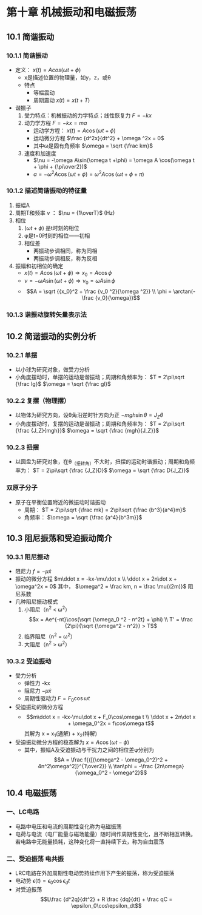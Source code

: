 # 第十章 机械振动和电磁振荡
## 10.1 简谐振动
### 10.1.1 简谐振动
- 定义： $x(t) = Acos(\omega t + \phi)$
	- x是描述位置的物理量，如y，z，或θ
	- 特点
		- 等幅震动
		- 周期震动 $x(t) = x(t + T)$
- 谐振子
	1. 受力特点：机械振动的力学特点；线性恢复力 $F = -kx$
	2. 动力学方程 $F = -kx = ma$
		- 运动学方程： $x(t) = A\cos(\omega t+\phi)$
		- 运动微分方程 $\frac {d^2x}{dt^2} + \omega ^2x = 0$
		- 其中ω是固有角频率 $\omega = \sqrt {\frac km}$
	3. 速度和加速度
		-  $\nu = -\omega A\sin(\omega t +\phi) = \omega A \cos(\omega t + \phi + {\pi\over2})$
		-  $a = -\omega ^2A\cos (\omega t + \phi) = \omega ^2A\cos(\omega t + \phi + \pi)$
### 10.1.2 描述简谐振动的特征量
1. 振幅A
2. 周期T和频率 $\nu$ ： $\nu = {1\overT}$ (Hz)
3. 相位
	1.  $(\omega t + \phi)$ 是t时刻的相位
	2. φ是t=0时刻的相位——初相
	3. 相位差
		- 两振动步调相同，称为同相
		- 两振动步调相反，称为反相
4. 振幅和初相位的确定
	-  $x(t) = A\cos (\omega t+\phi) \Rightarrow x_0 = A\cos\phi$
	-  $\nu = -\omega A\sin(\omega t + \phi) \Rightarrow \nu_0 = \omega A\sin\phi$
	-  $$A = \sqrt {{x_0}^2 + \frac {v_0 ^2}{\omega ^2}} \\ \phi = \arctan(-\frac {v_0}{\omega})$$
### 10.1.3 谐振动旋转矢量表示法
## 10.2 简谐振动的实例分析
### 10.2.1 单摆
- 以小球为研究对象，做受力分析
- 小角度摆动时，单摆的运动是谐振动；周期和角频率为： $T = 2\pi\sqrt {\frac lg}$ $\omega = \sqrt {\frac gl}$
### 10.2.2 复摆（物理摆）
- 以物体为研究方向，设θ角沿逆时针方向为正 $-mgh\sin\theta = J_Z\theta$
- 小角度摆动时，复摆的运动是谐振动；周期和角频率为： $T = 2\pi\sqrt {\frac {J_Z}{mgh}}$ $\omega = \sqrt {\frac {mgh}{J_Z}}$
### 10.2.3 扭摆
- 以圆盘为研究对象，在θ<sub>（扭转角）</sub>不大时，扭摆的运动时谐振动；周期和角频率为： $T = 2\pi\sqrt {\frac {J_Z}D}$ $\omega = \sqrt {\frac D{J_Z}}$
### 双原子分子
- 原子在平衡位置附近的微振动时谐振动
	- 周期： $T = 2\pi\sqrt {\frac mk} = 2\pi\sqrt {\frac {b^3}{a^4}m}$
	- 角频率： $\omega = \sqrt {\frac {a^4}{b^3m}}$
## 10.3 阻尼振荡和受迫振动简介
### 10.3.1 阻尼振动
- 阻尼力 $f = -\mu\dot x$
- 振动的微分方程 $m\ddot x = -kx-\mu\dot x \\ \ddot x + 2n\dot x + \omega^2x = 0$ 其中， $\omega^2 = \frac km, n = \frac \mu{(2m)}$ 阻尼系数
- 几种阻尼振动模式
	1. 小阻尼（n<sup>2</sup> < ω<sup>2</sup>） $$x = Ae^{-nt}\cos(\sqrt {\omega_0 ^2 - n^2t} + \phi) \\ T' = \frac {2\pi}{\sqrt {\omega^2 - n^2}} > T$$
	2. 临界阻尼（n<sup>2</sup> = ω<sup>2</sup>）
	3. 大阻尼（n<sup>2</sup> > ω<sup>2</sup>）
### 10.3.2 受迫振动
- 受力分析
	- 弹性力 -kx
	- 阻尼力 $-\mu\dot x$
	- 周期性驱动力 $F = F_0\cos\omega t$
- 受迫振动的微分方程
	-  $$m\ddot x = -kx-\mu\dot x + F_0\cos\omega t \\ \ddot x + 2n\dot x + \omega_0^2x = f\cos\omega t$$ 其解为 x = x<sub>1</sub>(通解) + x<sub>2</sub>(特解)
- 受迫振动微分方程的稳态解为 $x = A \cos(\omega t - \phi)$
	- 其中，振幅A及受迫振动与干扰力之间的相位差φ分别为 $$A = \frac f{{[(\omega^2 - \omega_0^2)^2 + 4n^2\omega^2]}^{1\over2}} \\ \tan\phi = -\frac {2n\omega}{\omega_0^2 - \omega^2}$$
## 10.4 电磁振荡
### 一、LC电路
- 电路中电压和电流的周期性变化称为电磁振荡
- 电荷与电流（电厂能量与磁场能量）随时间作周期性变化，且不断相互转换。若电路中无能量损耗，这种变化将一直持续下去，称为自由震荡
### 二、受迫振荡 电共振
- LRC电路在外加周期性电动势持续作用下产生的振荡，称为受迫振荡
- 电动势 $\epsilon(t) = \epsilon_0\cos\epsilon_dt$
- 对受迫振荡 $$L\frac {d^2q}{dt^2} + R \frac {dq}{dt} + \frac qC = \epsilon_0\cos\epsilon_dt$$
